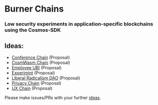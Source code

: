 # Burner Chains
### Low security experiments in application-specific blockchains using the Cosmos-SDK

## Ideas:
 * [Conference Chain](/ideas/conference-chain.md) (Proposal)
 * [CosmWasm Chain](/ideas/cosmwasm-chain.md) (Proposal)
 * [Employee UBI](/ideas/employee-ubi.md) (Proposal)
 * [Experimint](/ideas/experimint.md) (Proposal)
 * [Liberal Radicalism DAO](/ideas/lr-dao.md) (Proposal)
 * [Privacy Chain](/ideas/privacy-chain.md) (Proposal)
 * [UX Chain](/ideas/ux-chain.md) (Proposal)

Please make issues/PRs with your further [ideas](https://github.com/allinbits/burner-chains/tree/master/ideas).
